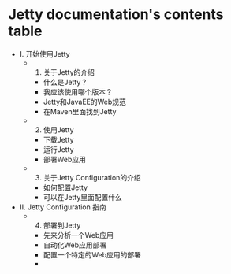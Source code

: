 # Jetty documentation's contents table
- Ⅰ. 开始使用Jetty
  - 1. 关于Jetty的介绍
    - 什么是Jetty？
    - 我应该使用哪个版本？
    - Jetty和JavaEE的Web规范
    - 在Maven里面找到Jetty
  - 2. 使用Jetty
    - 下载Jetty
    - 运行Jetty
    - 部署Web应用
  - 3. 关于Jetty Configuration的介绍
    - 如何配置Jetty
    - 可以在Jetty里面配置什么
- Ⅱ. Jetty Configuration 指南
  - 4. 部署到Jetty
    - 先来分析一个Web应用
    - 自动化Web应用部署
    - 配置一个特定的Web应用的部署
    -
